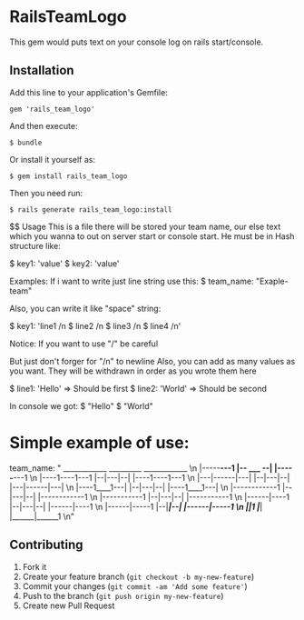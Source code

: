 # RailsTeamLogo

This gem would puts text on your console log on rails start/console.

## Installation

Add this line to your application's Gemfile:

    gem 'rails_team_logo'

And then execute:

    $ bundle

Or install it yourself as:

    $ gem install rails_team_logo

Then you need run:

    $ rails generate rails_team_logo:install

$$ Usage
 This is a file there will be stored your team name, our else text which you wanna to out
 on server start or console start. He must be in Hash structure like:

$  key1: 'value'
$  key2: 'value'

 Examples:
 If i want to write just line string use this:
$  team_name: "Exaple-team"

 Also, you can write it like "space" string:

$ key1: 'line1 /n
$        line2 /n
$        line3 /n
$        line4 /n'

 Notice: If you want to use "/" be careful

 But just don't forger for "/n" to newline
 Also, you can add as many values as you want.
 They will be withdrawn in order as you wrote them here

$ line1:  'Hello' => Should be first
$ line2:  'World' => Should be second

 In console we got:
$ "Hello"
$ "World"


# Simple example of use:
team_name: "  ____________      _________    ____________   \n
            |-----____---1   |-- ___ --|  |-----____---1    \n
            |----1----1---1  |--|---|--|  |----1----1---1   \n
            |---|------|---| |--|---|--|  |---|------|---|  \n
            |----1____1---|  |--|---|--|  |----1____1---|   \n
            |------------1   |--|---|--|  |------------1    \n
            |-----------1    |--|---|--|  |-----------1     \n
            |------|----1    |--|---|--|  |------|----1     \n
            |------|-----1   |--|___|--|  |------|-----1    \n
            |______|______1  |_________|  |______|______1   \n"



## Contributing

1. Fork it
2. Create your feature branch (`git checkout -b my-new-feature`)
3. Commit your changes (`git commit -am 'Add some feature'`)
4. Push to the branch (`git push origin my-new-feature`)
5. Create new Pull Request
